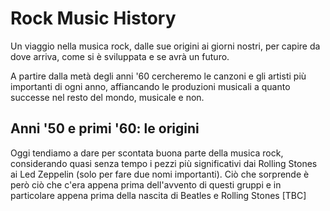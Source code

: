 # Rock Music History
Un viaggio nella musica rock, dalle sue origini ai giorni nostri, per capire da dove arriva, come si è sviluppata e se avrà un futuro.

A partire dalla metà degli anni '60 cercheremo le canzoni e gli artisti più importanti di ogni anno, affiancando le produzioni musicali a quanto successe nel resto del mondo, musicale e non.

## Anni '50 e primi '60: le origini

Oggi tendiamo a dare per scontata buona parte della musica rock, considerando quasi senza tempo i pezzi più significativi dai Rolling Stones ai Led Zeppelin (solo per fare due nomi importanti). Ciò che sorprende è però ciò che c'era appena prima dell'avvento di questi gruppi e in particolare appena prima della nascita di Beatles e Rolling Stones [TBC]
